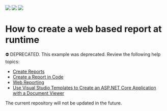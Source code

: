 <!-- default badges list -->
![](https://img.shields.io/endpoint?url=https://codecentral.devexpress.com/api/v1/VersionRange/128599674/22.2.6%2B)
[![](https://img.shields.io/badge/Open_in_DevExpress_Support_Center-FF7200?style=flat-square&logo=DevExpress&logoColor=white)](https://supportcenter.devexpress.com/ticket/details/E573)
[![](https://img.shields.io/badge/📖_How_to_use_DevExpress_Examples-e9f6fc?style=flat-square)](https://docs.devexpress.com/GeneralInformation/403183)
<!-- default badges end -->
# How to create a web based report at runtime

⛔ DEPRECATED. This example was deprecated. Review the following help topics:

- [Create Reports](http://docs.devexpress.com/XtraReports/5152/create-reports)
- [Create a Report in Code](http://docs.devexpress.com/XtraReports/115726/detailed-guide-to-devexpress-reporting/reporting-api/create-reports-in-code)
- [Web Reporting](http://docs.devexpress.com/XtraReports/9814/web-reporting)
- [Use Visual Studio Templates to Create an ASP.NET Core Application with a Document Viewer](http://docs.devexpress.com/XtraReports/400044/web-reporting/asp-net-core-reporting/document-viewer-in-asp-net-applications/quick-start/create-an-aspnet-core-application-with-a-document-viewer)

The current repository will not be updated in the future.
